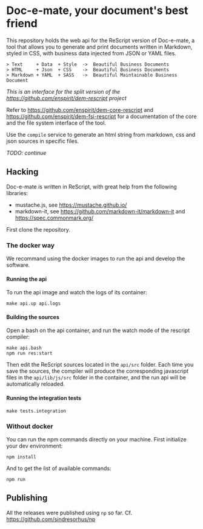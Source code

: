 # Doc-e-mate, your document's best friend

This repository holds the web api for the ReScript version
of Doc-e-mate, a tool that allows you to generate and print documents written in
Markdown, styled in CSS, with business data injected from JSON or YAML files.

```
> Text     + Data  + Style  ->  Beautiful Business Documents
> HTML     + Json  + CSS    ->  Beautiful Business Documents
> Markdown + YAML  + SASS   ->  Beautiful Maintainable Business Document
```

*This is an interface for the split version of the
https://github.com/enspirit/dem-rescript project*

Refer to https://github.com/enspirit/dem-core-rescript and
https://github.com/enspirit/dem-fsi-rescript for a documentation of
the core and the file system interface of the tool.

Use the `compile` service to generate an html string from markdown, css and
json sources in specific files.

*TODO: continue*

## Hacking

Doc-e-mate is written in ReScript, with great help from the
following libraries:
* mustache.js, see https://mustache.github.io/
* markdown-it, see https://github.com/markdown-it/markdown-it and https://spec.commonmark.org/

First clone the repository.

### The docker way

We recommand using the docker images to run the api and develop the software.

#### Running the api

To run the api image and watch the logs of its container:

```
make api.up api.logs
```

#### Building the sources

Open a bash on the api container, and run the watch mode of the rescript
compiler:

```
make api.bash
npm run res:start
```

Then edit the ReScript sources located in the `api/src` folder. Each time you
save the sources, the compiler will produce the corresponding javascript files
in the `api/lib/js/src` folder in the container, and the run api will be
automatically reloaded.

#### Running the integration tests

```
make tests.integration
```

### Without docker

You can run the npm commands directly on your machine. First initialize your dev
environment:

```
npm install
```

And to get the list of available commands:

```
npm run
```

 ## Publishing

 All the releases were published using `np` so far. Cf.
 https://github.com/sindresorhus/np

